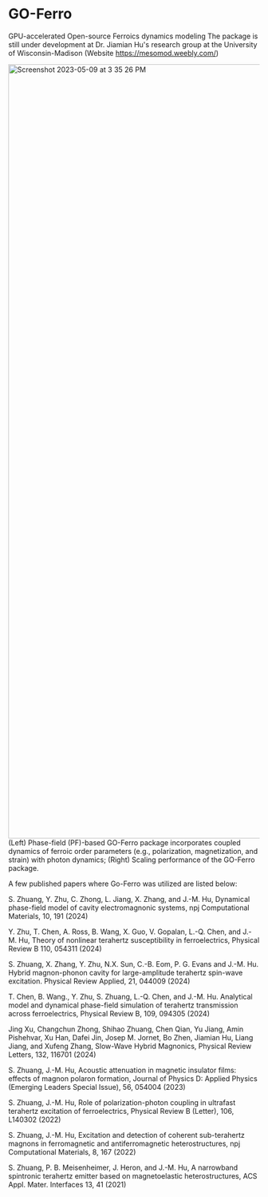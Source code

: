 # GO-Ferro
GPU-accelerated Open-source Ferroics dynamics modeling
The package is still under development at Dr. Jiamian Hu's research group at the University of Wisconsin-Madison (Website https://mesomod.weebly.com/)

<img width="1549" alt="Screenshot 2023-05-09 at 3 35 26 PM" src="https://github.com/jhu238/GO-Ferro/assets/61608812/6a1e49ed-9fe9-4ddc-a53c-142f1f09f8c6">
(Left) Phase-field (PF)-based GO-Ferro package incorporates coupled dynamics of ferroic order parameters (e.g., polarization, magnetization, and strain) with photon dynamics; (Right) Scaling performance of the GO-Ferro package.

A few published papers where Go-Ferro was utilized are listed below:

S. Zhuang, Y. Zhu, C. Zhong, L. Jiang, X. Zhang, and J.-M. Hu, Dynamical phase-field model of cavity electromagnonic systems, npj Computational Materials, 10, 191 (2024)

Y. Zhu, T. Chen, A. Ross, B. Wang, X. Guo, V. Gopalan, L.-Q. Chen, and J.-M. Hu,  Theory of nonlinear terahertz susceptibility in ferroelectrics, Physical Review B 110, 054311 (2024)

S. Zhuang, X. Zhang, Y. Zhu, N.X. Sun, C.-B. Eom, P. G. Evans and J.-M. Hu. Hybrid magnon-phonon cavity for large-amplitude terahertz spin-wave excitation. Physical Review Applied, 21, 044009 (2024)

T. Chen, B. Wang., Y. Zhu, S. Zhuang, L.-Q. Chen, and J.-M. Hu. Analytical model and dynamical phase-field simulation of terahertz transmission across ferroelectrics, Physical Review B, 109, 094305 (2024)

Jing Xu, Changchun Zhong, Shihao Zhuang, Chen Qian, Yu Jiang, Amin Pishehvar, Xu Han, Dafei Jin, Josep M. Jornet, Bo Zhen, Jiamian Hu, Liang Jiang, and Xufeng Zhang, Slow-Wave Hybrid Magnonics, Physical Review Letters, 132, 116701 (2024)

S. Zhuang, J.-M. Hu, Acoustic attenuation in magnetic insulator films: effects of magnon polaron formation, Journal of Physics D: Applied Physics (Emerging Leaders Special Issue), 56, 054004 (2023)

S. Zhuang, J.-M. Hu, Role of polarization-photon coupling in ultrafast terahertz excitation of ferroelectrics, Physical Review B (Letter), 106, L140302 (2022)

S. Zhuang, J.-M. Hu, Excitation and detection of coherent sub-terahertz magnons in ferromagnetic and antiferromagnetic heterostructures, npj Computational Materials, 8, 167 (2022)

S. Zhuang, P. B. Meisenheimer, J. Heron, and J.-M. Hu, A narrowband spintronic terahertz emitter based on magnetoelastic heterostructures, ACS Appl. Mater. Interfaces 13, 41 (2021)
